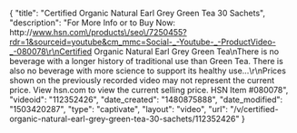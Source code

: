 {
    "title": "Certified Organic Natural Earl Grey Green Tea  30 Sachets",
    "description": "For More Info or to Buy Now: http:\/\/www.hsn.com\/products\/seo\/7250455?rdr=1&sourceid=youtube&cm_mmc=Social-_-Youtube-_-ProductVideo-_-080078\r\nCertified Organic Natural Earl Grey Green Tea\nThere is no beverage with a longer history of traditional use than Green Tea. There is also no beverage with more science to support its healthy use...\r\nPrices shown on the previously recorded video may not represent the current price.  View hsn.com to view the current selling price. HSN Item #080078",
    "videoid": "112352426",
    "date_created": "1480875888",
    "date_modified": "1503420287",
    "type": "captivate",
    "layout": "video",
    "url": "\/v\/certified-organic-natural-earl-grey-green-tea-30-sachets\/112352426"
}